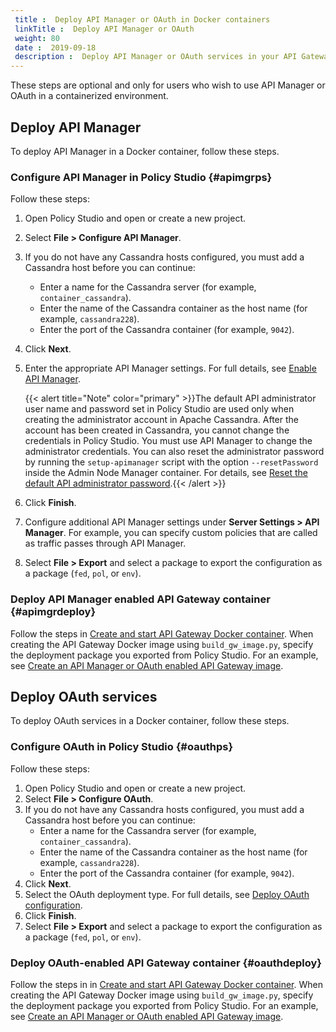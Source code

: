 ```yaml
---
 title :  Deploy API Manager or OAuth in Docker containers 
 linkTitle :  Deploy API Manager or OAuth 
 weight: 80
 date :  2019-09-18 
 description :  Deploy API Manager or OAuth services in your API Gateway containers.
---
```


These steps are optional and only for users who wish to use API Manager or OAuth in a containerized environment.

## Deploy API Manager

To deploy API Manager in a Docker container, follow these steps.

### Configure API Manager in Policy Studio {#apimgrps}

Follow these steps:

1. Open Policy Studio and open or create a new project.
2. Select **File > Configure API Manager**.
3. If you do not have any Cassandra hosts configured, you must add a Cassandra host before you can continue:
    * Enter a name for the Cassandra server (for example, `container_cassandra`).
    * Enter the name of the Cassandra container as the host name (for example, `cassandra228`).
    * Enter the port of the Cassandra container (for example, `9042`).

4. Click **Next**.
5. Enter the appropriate API Manager settings. For full details, see [Enable API Manager](/docs/apim_administration/apimgr_admin/api_mgmt_config/#enable-api-manager).

    {{< alert title="Note" color="primary" >}}The default API administrator user name and password set in Policy Studio are used only when creating the administrator account in Apache Cassandra. After the account has been created in Cassandra, you cannot change the credentials in Policy Studio. You must use API Manager to change the administrator credentials. You can also reset the administrator password by running the `setup-apimanager` script with the option `--resetPassword` inside the Admin Node Manager container. For details, see [Reset the default API administrator password](/docs/apim_installation/apigw_containers/container_troubleshoot/#reset-the-default-api-administrator-password).{{< /alert >}}

6. Click **Finish**.
7. Configure additional API Manager settings under **Server Settings > API Manager**. For example, you can specify custom policies that are called as traffic passes through API Manager.
8. Select **File > Export** and select a package to export the configuration as a package (`fed`, `pol`, or `env`).

### Deploy API Manager enabled API Gateway container {#apimgrdeploy}

Follow the steps in [Create and start API Gateway Docker container](/docs/apim_installation/apigw_containers/docker_script_gwimage/). When creating the API Gateway Docker image using `build_gw_image.py`, specify the deployment package you exported from Policy Studio. For an example, see [Create an API Manager or OAuth enabled API Gateway image](/docs/apim_installation/apigw_containers/docker_script_gwimage/#create-an-api-manager-or-oauth-enabled-api-gateway-image).

## Deploy OAuth services

To deploy OAuth services in a Docker container, follow these steps.

### Configure OAuth in Policy Studio {#oauthps}

Follow these steps:

1. Open Policy Studio and open or create a new project.
2. Select **File > Configure OAuth**.
3. If you do not have any Cassandra hosts configured, you must add a Cassandra host before you can continue:
    * Enter a name for the Cassandra server (for example, `container_cassandra`).
    * Enter the name of the Cassandra container as the host name (for example, `cassandra228`).
    * Enter the port of the Cassandra container (for example, `9042`).
4. Click **Next**.
5. Select the OAuth deployment type. For full details, see [Deploy OAuth configuration](/docs/apim_policydev/apigw_oauth/gw_server/#deploy-oauth-services).
6. Click **Finish**.
7. Select **File > Export** and select a package to export the configuration as a package (`fed`, `pol`, or `env`).

### Deploy OAuth-enabled API Gateway container {#oauthdeploy}

Follow the steps in in [Create and start API Gateway Docker container](/docs/apim_installation/apigw_containers/docker_script_gwimage/). When creating the API Gateway Docker image using `build_gw_image.py`, specify the deployment package you exported from Policy Studio. For an example, see [Create an API Manager or OAuth enabled API Gateway image](/docs/apim_installation/apigw_containers/docker_script_gwimage/#create-an-api-manager-or-oauth-enabled-api-gateway-image).
